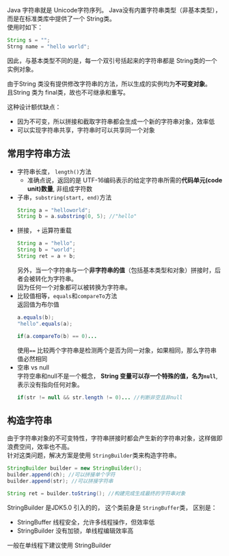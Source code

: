Java 字符串就是 Unicode字符序列。 Java没有内置字符串类型（非基本类型），而是在标准类库中提供了一个 String类。  
使用时如下：
```java
String s = "";
Strng name = "hello world";
```
因此，与基本类型不同的是，每一个双引号括起来的字符串都是 String类的一个实例对象。

由于String 类没有提供修改字符串的方法，所以生成的实例均为**不可变对象**。  
且String 类为 final类，故也不可继承和重写。

这种设计额优缺点：
- 因为不可变，所以拼接和截取字符串都会生成一个新的字符串对象，效率低
- 可以实现字符串共享，字符串时可以共享同一个对象

## 常用字符串方法
- 字符串长度， `length()`方法
    - 准确点说，返回的是 UTF-16编码表示的给定字符串所需的**代码单元(code unit)数量**, 非组成字符数
- 子串，`substring(start, end)`方法
    ```java
    String a = "helloworld";
    String b = a.substring(0, 5); //"hello"
    ```
- 拼接， `+` 运算符重载
    ```java
    String a = "hello";
    String b = "world";
    String ret = a + b;
    ```
    另外，当一个字符串与一个**非字符串的值**（包括基本类型和对象）拼接时，后者会被转化为字符串。  
    因为任何一个对象都可以被转换为字符串。
- 比较值相等，`equals`和`compareTo`方法  
    返回值为布尔值
    ```java
    a.equals(b);
    "hello".equals(a);

    if(a.compareTo(b) == 0)...
    ```
    使用`==` 比较两个字符串是检测两个是否为同一对象，如果相同，那么字符串值必然相同
- 空串 vs null  
    字符空串和null不是一个概念， **String 变量可以存一个特殊的值，名为`null`**, 表示没有指向任何对象。
    ```java
    if(str != null && str.length != 0)... //判断非空且非null
    ```
## 构造字符串
由于字符串对象的不可变特性，字符串拼接时都会产生新的字符串对象，这样做即浪费空间，效率也不高。  
针对这类问题，解决方案是使用 `StringBuilder`类来构造字符串。
```java
StringBuilder builder = new StringBuilder();
builder.append(ch); //可以拼接单个字符
builder.append(str); //可以拼接字符串

String ret = builder.toString(); //构建完成生成最终的字符串对象
```
StringBuilder 是JDK5.0 引入的的， 这个类前身是 `StringBuffer`类， 区别是：
- StringBuffer 线程安全，允许多线程操作，但效率低
- StringBuilder 没有加锁，单线程编辑效率高

一般在单线程下建议使用 StringBuilder